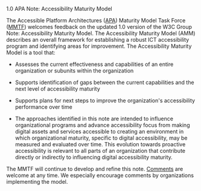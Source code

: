 1.0 APA Note: Accessibility Maturity Model

The Accessible Platform Architectures
([APA](https://www.w3.org/groups/wg/apa/)) Maturity Model Task Force
([MMTF](https://www.w3.org/groups/tf/maturity/)) welcomes feedback on
the updated 1.0 version of the W3C Group Note: Accessibility Maturity
Model. The Accessibility Maturity Model (AMM) describes an overall
framework for establishing a robust ICT accessibility program and
identifying areas for improvement. The Accessibility Maturity Model is a
tool that:

-   Assesses the current effectiveness and capabilities of an entire
    organization or subunits within the organization

-   Supports identification of gaps between the current capabilities and
    the next level of accessibility maturity

-   Supports plans for next steps to improve the organization\'s
    accessibility performance over time

-   The approaches identified in this note are intended to influence organizational programs and advance accessibility focus from making digital assets and services       accessible to creating an environment in which organizational maturity, specific to digital accessibility, may be measured and evaluated over time. This evolution     towards proactive accessibility is relevant to all parts of an organization that contribute directly or indirectly to influencing digital accessibility maturity.

The MMTF will continue to develop and refine this note.
[Comments](https://github.com/w3c/maturity-model/issues/new) are welcome
at any time. We especially encourage comments by organizations
implementing the model.
